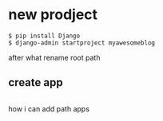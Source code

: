 # new prodject

```
$ pip install Django
$ django-admin startproject myawesomeblog
```

after what rename root path

## create app

```

```
how i can add path apps

